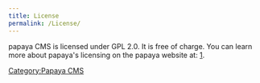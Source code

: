 ```yaml
---
title: License
permalink: /License/
---
```


papaya CMS is licensed under GPL 2.0. It is free of charge. You can learn more about papaya's licensing on the papaya website at: [1](http://community.papaya-cms.com/license.993.en.html).

[Category:Papaya CMS](export_en/Category:Papaya_CMS.md)